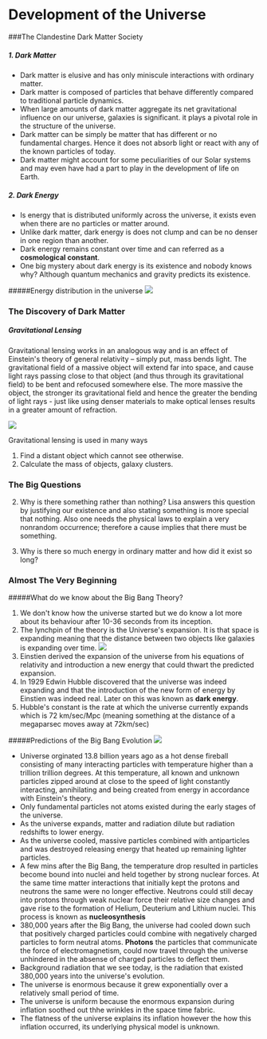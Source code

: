 # Development of the Universe

###The Clandestine Dark Matter Society

##### 1. Dark Matter
 - Dark matter is elusive and has only miniscule interactions with ordinary matter.
 - Dark matter is composed of particles that behave differently compared to traditional particle dynamics.
 - When large amounts of dark matter aggregate its net gravitational influence on our universe, galaxies is significant. it plays
  a pivotal role in the structure of the universe.
 - Dark matter can be simply be matter that has different or no fundamental charges. Hence it does not absorb light or react with any of the known particles of today.
 - Dark matter might account for some peculiarities of our Solar systems and may even have had a part to play in the development of life on Earth.


##### 2. Dark Energy
- Is energy that is distributed uniformly across the universe, it exists even when there are no particles or matter around.
- Unlike dark matter, dark energy is does not clump and can be no denser in one region than another.
- Dark energy remains constant over time and can referred as a <b>cosmological constant</b>.
- One big mystery about dark energy is its existence and nobody knows why?  Although quantum mechanics and gravity predicts its existence.


#####Energy distribution in the universe
![](http://hubblesite.org/hubble_discoveries/dark_energy/graphics/darkenergy_what_is_piechart.jpg)

### The Discovery of Dark Matter

##### Gravitational Lensing
Gravitational lensing works in an analogous way and is an effect of Einstein's theory of general relativity – simply put, mass bends light. The gravitational field of a massive object will extend far into space, and cause light rays passing close to that object (and thus through its gravitational field) to be bent and refocused somewhere else. The more massive the object, the stronger its gravitational field and hence the greater the bending of light rays - just like using denser materials to make optical lenses results in a greater amount of refraction.

![](http://astron.berkeley.edu/~jcohn/deflect_lens.gif)

Gravitational lensing is used in many ways

 1. Find a distant object which cannot see otherwise.
 2. Calculate the mass of objects, galaxy clusters.
 
### The Big Questions

 2. Why is there something rather than nothing? 
   Lisa answers this question by justifying our existence and also stating something is more special that nothing. Also one needs the physical laws to explain a very nonrandom occurrence; therefore a cause implies that there must be something.

3. Why is there so much energy in ordinary matter and how did it exist so long?

### Almost The Very Beginning

#####What do we know about the Big Bang Theory?

1. We don't know how the universe started but we do know a lot more about its behaviour after 10-36 seconds from its inception.
2. The lynchpin of the theory is the Universe's expansion. It is that space is expanding meaning that the distance between two objects like galaxies is expanding over time.
![](http://astronomer.wpengine.netdna-cdn.com/wp-content/uploads/2012/11/Balloon-Analogy.jpeg)
3. Einstien derived the expansion of the universe from his equations of relativity and introduction a new energy that could thwart the predicted expansion.
4. In 1929 Edwin Hubble discovered that the universe was indeed expanding and that the introduction of the new form of energy by Einstien was indeed real. Later on this was known as <b>dark energy</b>.
5. Hubble's constant is the rate at which the universe currently expands which is 72 km/sec/Mpc (meaning something at the distance of a megaparsec moves away at 72km/sec)

#####Predictions of the Big Bang Evolution
![](https://upload.wikimedia.org/wikipedia/commons/d/db/History_of_the_Universe.svg)
 - Universe orginated 13.8 billion years ago as a hot dense fireball consisting of many interacting particles with temperature higher than a trillion trillion degrees. At this temperature, all known and unknown particles zipped around at close to the speed of light constantly interacting, annihilating and being created from energy in accordance with Einstein's theory.
 - Only fundamental particles not atoms existed during the early stages of the universe.
 - As the universe expands, matter and radiation dilute but radiation redshifts to lower energy.
 - As the universe cooled, massive particles combined with antiparticles and was destroyed releasing energy that heated up remaining lighter particles.
 - A few mins after the Big Bang, the temperature drop resulted in particles become bound into nuclei and held together by strong nuclear forces. At the same time matter interactions that initially kept the protons and neutrons the same were no longer effective. Neutrons could still decay into protons through weak nuclear force their relative size changes and gave rise to the formation of Helium, Deuterium and Lithium nuclei. This process is known as <b>nucleosynthesis</b>
 - 380,000 years after the Big Bang, the universe had cooled down such that positively charged particles could combine with negatively charged particles to form neutral atoms. <b>Photons</b> the particles that communicate the force of electromagnetism, could now travel through the universe unhindered in the absense of charged particles to deflect them.
 - Background radiation that we see today, is the radiation that existed 380,000 years into the universe's evolution.
 - The universe is enormous because it grew exponentially over a relatively small period of time.
 - The universe is uniform because the enormous expansion during inflation soothed out thhe wrinkles in the space time fabric.
 - The flatness of the universe explains its inflation however the how this inflation occurred, its underlying physical model is unknown.


